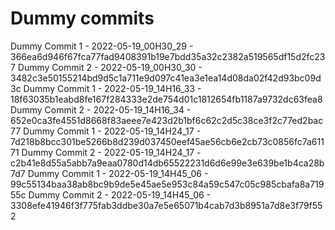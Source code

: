 # Dummy commits

Dummy Commit 1 - 2022-05-19_00H30_29 - 366ea6d946f67fca77fad9408391b19e7bdd35a32c2382a519565df15d2fc237
Dummy Commit 2 - 2022-05-19_00H30_30 - 3482c3e50155214bd9d5c1a711e9d097c41ea3e1ea14d08da02f42d93bc09d3c
Dummy Commit 1 - 2022-05-19_14H16_33 - 18f63035b1eabd8fe167f284333e2de754d01c1812654fb1187a9732dc63fea8
Dummy Commit 2 - 2022-05-19_14H16_34 - 652e0ca3fe4551d8668f83aeee7e423d2b1bf6c62c2d5c38ce3f2c77ed2bac77
Dummy Commit 1 - 2022-05-19_14H24_17 - 7d218b8bcc301be5266b8d239d037450eef45ae56cb6e2cb73c0856fc7a61171
Dummy Commit 2 - 2022-05-19_14H24_17 - c2b41e8d55a5abb7a9eaa0780d14db65522231d6d6e99e3e639be1b4ca28b7d7
Dummy Commit 1 - 2022-05-19_14H45_06 - 99c55134baa38ab8bc9b9de5e45ae5e953c84a59c547c05c985cbafa8a71955c
Dummy Commit 2 - 2022-05-19_14H45_06 - 3308efe41946f3f775fab3ddbe30a7e5e65071b4cab7d3b8951a7d8e3f79f552
